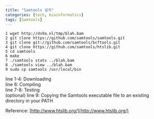 ```yaml
---
title: "Samtools 설치"
categories: [tech, bioinformatics]
tags: [Samtools]
---
```


```
1 wget http://ds9a.nl/tmp/blah.bam
2 git clone https://github.com/samtools/samtools.git
3 git clone git://github.com/samtools/bcftools.git
4 git clone https://github.com/samtools/htslib.git
5 cd samtools
6 make
7 ./samtools stats ../blah.bam
8 ./samtools view ../blah.bam
9 sudo cp samtools /usr/local/bin
```

line 1-4: Downloading  
line 6: Compiling  
line 7-8: Testing  
(optional) line 9: Copying the Samtools executable file to an existing directory in your PATH

Reference: [http://www.htslib.org/](http://www.htslib.org/)